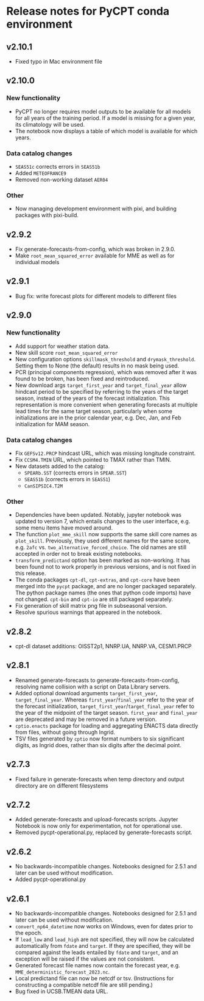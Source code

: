 # Release notes for PyCPT conda environment

## v2.10.1
- Fixed typo in Mac environment file

## v2.10.0
### New functionality
- PyCPT no longer requires model outputs to be available for all models for all years of the training period. If a model is missing for a given year, its climatology will be used.
- The notebook now displays a table of which model is available for which years.
### Data catalog changes
- `SEAS51c` corrects errors in `SEAS51b`
- Added `METEOFRANCE9`
- Removed non-working dataset `AER04`
### Other
- Now managing development environment with pixi, and building packages with pixi-build.

## v2.9.2
- Fix generate-forecasts-from-config, which was broken in 2.9.0.
- Make `root_mean_squared_error` available for MME as well as for individual models

## v2.9.1
- Bug fix: write forecast plots for different models to different files

## v2.9.0
### New functionality
- Add support for weather station data.
- New skill score `root_mean_squared_error`
- New configuration options `skillmask_threshold` and `drymask_threshold`. Setting them to None (the default) results in no mask being used.
- PCR (principal components regression), which was removed after it was found to be broken, has been fixed and reintroduced.
- New download args `target_first_year` and `target_final_year` allow hindcast period to be specified by referring to the years of the target season, instead of the years of the forecast initialization. This representation is more convenient when generating forecasts at multiple lead times for the same target season, particularly when some initializations are in the prior calendar year, e.g. Dec, Jan, and Feb initialization for MAM season.
### Data catalog changes
- Fix `GEFSv12.PRCP` hindcast URL, which was missing longitude constraint.
- Fix `CCSM4.TMIN` URL, which pointed to TMAX rather than TMIN.
- New datasets added to the catalog:
  - `SPEARb.SST` (corrects errors in `SPEAR.SST`)
  - `SEAS51b` (corrects errors in `SEAS51`)
  - `CanSIPSIC4.T2M`
### Other
- Dependencies have been updated. Notably, jupyter notebook was updated to version 7, which entails changes to the user interface, e.g. some menu items have moved around.
- The function `plot_mme_skill` now supports the same skill core names as `plot_skill`. Previously, they used different names for the same score, e.g. `2afc` vs. `two_alternative_forced_choice`. The old names are still accepted in order not to break existing notebooks.
- `transform_predictand` option has been marked as non-working. It has been found not to work properly in previous versions, and is not fixed in this release.
- The conda packages `cpt-dl`, `cpt-extras`, and `cpt-core` have been merged into the `pycpt` package, and are no longer packaged separately. The python package names (the ones that python code imports) have not changed. `cpt-bin` and `cpt-io` are still packaged separately.
- Fix generation of skill matrix png file in subseasonal version.
- Resolve spurious warnings that appeared in the notebook.

## v2.8.2
- cpt-dl dataset additions: OISST2p1, NNRP.UA, NNRP.VA, CESM1.PRCP

## v2.8.1
- Renamed generate-forecasts to generate-forecasts-from-config, resolving name collision with a script on Data Library servers.
- Added optional download arguments `target_first_year`, `target_final_year`. Whereas `first_year`/`final_year` refer to the year of the forecast initialization, `target_first_year`/`target_final_year` refer to the year of the midpoint of the target season. `first_year` and `final_year` are deprecated and may be removed in a future version.
- `cptio.enacts` package for loading and aggregating ENACTS data directly from files, without going through Ingrid.
- TSV files generated by `cptio` now format numbers to six significant digits, as Ingrid does, rather than six digits after the decimal point.

## v2.7.3
- Fixed failure in generate-forecasts when temp directory and output directory are on different filesystems

## v2.7.2
- Added generate-forecasts and upload-forecasts scripts. Jupyter Notebook is now only for experimentation, not for operational use.
- Removed pycpt-operational.py, replaced by generate-forecasts script.

## v2.6.2
- No backwards-incompatible changes. Notebooks designed for 2.5.1 and later can be used without modification.
- Added pycpt-operational.py

## v2.6.1
- No backwards-incompatible changes. Notebooks designed for 2.5.1 and later can be used without modification.
- `convert_np64_datetime` now works on Windows, even for dates prior to the epoch.
- If `lead_low` and `lead_high` are not specified, they will now be calculated automatically from `fdate` and `target`. If they are specified, they will be compared against the leads entailed by `fdate` and `target`, and an exception will be raised if the values are not consistent.
- Generated forecast file names now contain the forecast year, e.g. `MME_deterministic_forecast_2023.nc`.
- Local predictand file can now be netcdf or tsv. (Instructions for constructing a compatible netcdf file are still pending.)
- Bug fixed in UCSB.TMEAN data URL.
